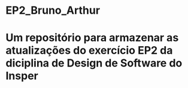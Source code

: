 # EP2_Bruno_Arthur

# Um repositório para armazenar as atualizações do exercício EP2 da diciplina de Design de Software do Insper
